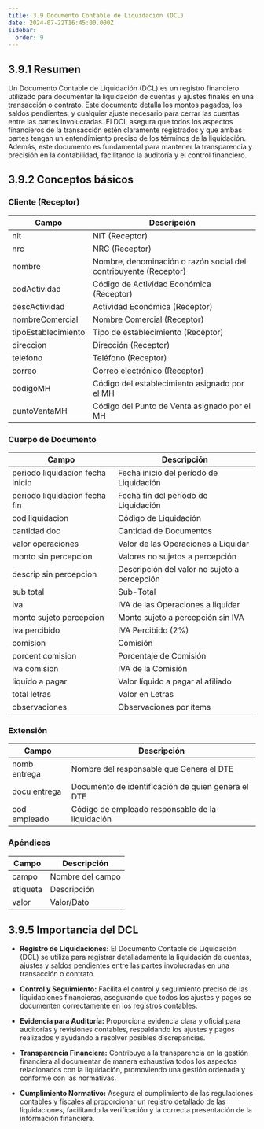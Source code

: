 ```yaml
---
title: 3.9 Documento Contable de Liquidación (DCL)
date: 2024-07-22T16:45:00.000Z
sidebar:
  order: 9
---
```

## 3.9.1 Resumen

Un Documento Contable de Liquidación (DCL) es un registro financiero utilizado para documentar la liquidación de cuentas y ajustes finales en una transacción o contrato. Este documento detalla los montos pagados, los saldos pendientes, y cualquier ajuste necesario para cerrar las cuentas entre las partes involucradas. El DCL asegura que todos los aspectos financieros de la transacción estén claramente registrados y que ambas partes tengan un entendimiento preciso de los términos de la liquidación. Además, este documento es fundamental para mantener la transparencia y precisión en la contabilidad, facilitando la auditoría y el control financiero.

## 3.9.2 Conceptos básicos

### **Cliente (Receptor)**

| Campo                  | Descripción                                               |
|------------------------|-----------------------------------------------------------|
| nit                    | NIT (Receptor)                                           |
| nrc                    | NRC (Receptor)                                           |
| nombre                 | Nombre, denominación o razón social del contribuyente (Receptor) |
| codActividad           | Código de Actividad Económica (Receptor)                 |
| descActividad          | Actividad Económica (Receptor)                           |
| nombreComercial        | Nombre Comercial (Receptor)                              |
| tipoEstablecimiento    | Tipo de establecimiento (Receptor)                       |
| direccion              | Dirección (Receptor)                                    |
| telefono               | Teléfono (Receptor)                                     |
| correo                 | Correo electrónico (Receptor)                            |
| codigoMH               | Código del establecimiento asignado por el MH            |
| puntoVentaMH           | Código del Punto de Venta asignado por el MH             |


### **Cuerpo de Documento**
| Campo                         | Descripción                                             |
|-------------------------------|---------------------------------------------------------|
| periodo liquidacion fecha inicio | Fecha inicio del período de Liquidación                |
| periodo liquidacion fecha fin    | Fecha fin del período de Liquidación                   |
| cod liquidacion                 | Código de Liquidación                                  |
| cantidad doc                    | Cantidad de Documentos                                 |
| valor operaciones               | Valor de las Operaciones a Liquidar                    |
| monto sin percepcion            | Valores no sujetos a percepción                        |
| descrip sin percepcion          | Descripción del valor no sujeto a percepción           |
| sub total                      | Sub-Total                                              |
| iva                            | IVA de las Operaciones a liquidar                      |
| monto sujeto percepcion         | Monto sujeto a percepción sin IVA                      |
| iva percibido                   | IVA Percibido (2%)                                     |
| comision                        | Comisión                                               |
| porcent comision                | Porcentaje de Comisión                                 |
| iva comision                    | IVA de la Comisión                                     |
| liquido a pagar                 | Valor líquido a pagar al afiliado                      |
| total letras                    | Valor en Letras                                        |
| observaciones                  | Observaciones por ítems                               |

### **Extensión**

| Campo                        | Descripción                                         |
|------------------------------|-----------------------------------------------------|
| nomb entrega                 | Nombre del responsable que Genera el DTE           |
| docu entrega                 | Documento de identificación de quien genera el DTE |
| cod empleado                 | Código de empleado responsable de la liquidación   |


### **Apéndices**

| Campo   | Descripción         |
|---------|---------------------|
| campo   | Nombre del campo    |
| etiqueta| Descripción         |
| valor   | Valor/Dato          |


## 3.9.5 Importancia del DCL

- **Registro de Liquidaciones:** El Documento Contable de Liquidación (DCL) se utiliza para registrar detalladamente la liquidación de cuentas, ajustes y saldos pendientes entre las partes involucradas en una transacción o contrato.

- **Control y Seguimiento:** Facilita el control y seguimiento preciso de las liquidaciones financieras, asegurando que todos los ajustes y pagos se documenten correctamente en los registros contables.

- **Evidencia para Auditoría:** Proporciona evidencia clara y oficial para auditorías y revisiones contables, respaldando los ajustes y pagos realizados y ayudando a resolver posibles discrepancias.

- **Transparencia Financiera:** Contribuye a la transparencia en la gestión financiera al documentar de manera exhaustiva todos los aspectos relacionados con la liquidación, promoviendo una gestión ordenada y conforme con las normativas.

- **Cumplimiento Normativo:** Asegura el cumplimiento de las regulaciones contables y fiscales al proporcionar un registro detallado de las liquidaciones, facilitando la verificación y la correcta presentación de la información financiera.
